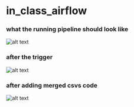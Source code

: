 # in_class_airflow
### what the running pipeline should look like
![alt text](<screenshots/Screenshot 2025-10-29 at 3.50.27 PM.png>)

### after the trigger
![alt text](<screenshots/Screenshot 2025-10-29 at 3.51.52 PM.png>)

### after adding merged csvs code
![alt text](<screenshots/Screenshot 2025-10-29 at 3.56.24 PM.png>)